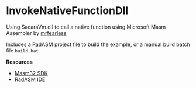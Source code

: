 # InvokeNativeFunctionDll

Using SacaraVm.dll to call a native function using Microsoft Masm Assembler by [mrfearless](www.github.com/mrfearless)

Includes a RadASM project file to build the example, or a manual build batch file `build.bat`

**Resources**
* [Masm32 SDK](http://www.masm32.com/download.htm)
* [RadASM IDE](http://www.softpedia.com/get/Programming/File-Editors/RadASM.shtml)
